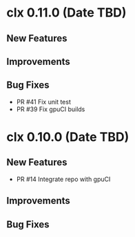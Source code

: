 # clx 0.11.0 (Date TBD)

## New Features

## Improvements

## Bug Fixes

 - PR #41 Fix unit test
 - PR #39 Fix gpuCI builds


# clx 0.10.0 (Date TBD)

## New Features

 - PR #14 Integrate repo with gpuCI

## Improvements

## Bug Fixes
